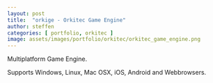 ```yaml
---
layout: post
title:  "orkige - Orkitec Game Engine"
author: steffen
categories: [ portfolio, orkitec ]
image: assets/images/portfolio/orkitec/orkitec_game_engine.png
---
```

Multiplatform Game Engine.

Supports Windows, Linux, Mac OSX, iOS, Android and Webbrowsers.